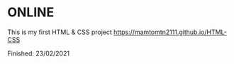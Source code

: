 # ONLINE
This is my first HTML & CSS project
https://mamtomtn2111.github.io/HTML-CSS

Finished: 23/02/2021

